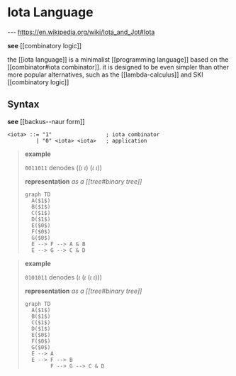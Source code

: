 # Iota Language

--- <https://en.wikipedia.org/wiki/Iota_and_Jot#Iota>

**see** [[combinatory logic]]

the [[iota language]] is a minimalist [[programming language]] based on the [[combinator#iota combinator]]. it is designed to be even simpler than other more popular alternatives, such as the [[lambda-calculus]] and SKI [[combinatory logic]]

## Syntax

**see** [[backus--naur form]]

```bnf
<iota> ::= "1"                 ; iota combinator
         | "0" <iota> <iota>   ; application
```

> **example**
>
> `0011011` denodes $((\iota\ \iota)\ (\iota\ \iota))$
>
> **representation** _as a [[tree#binary tree]]_
>
> ```mermaid
> graph TD
>   A($1$)
>   B($1$)
>   C($1$)
>   D($1$)
>   E($0$)
>   F($0$)
>   G($0$)
>   E --> F --> A & B
>   E --> G --> C & D
> ```

> **example**
>
> `0101011` denodes $(\iota\ (\iota\ (\iota\ \iota)))$
>
> **representation** _as a [[tree#binary tree]]_
>
> ```mermaid
> graph TD
>   A($1$)
>   B($1$)
>   C($1$)
>   D($1$)
>   E($0$)
>   F($0$)
>   G($0$)
>   E --> A
>   E --> F --> B
>         F --> G --> C & D
> ```

